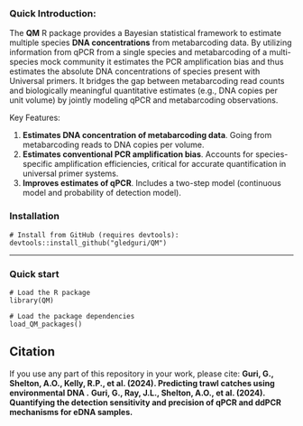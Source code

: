 ### Quick Introduction:

The **QM** R package provides a Bayesian statistical framework to estimate multiple species **DNA concentrations** from metabarcoding data. By utilizing information from qPCR from a single species and metabarcoding of a multi-species mock community it estimates the PCR amplification bias and thus estimates the absolute DNA concentrations of species present with Universal primers. It bridges the gap between metabarcoding read counts and biologically meaningful quantitative estimates (e.g., DNA copies per unit volume) by jointly modeling qPCR and metabarcoding observations.

Key Features:

1. **Estimates DNA concentration of metabarcoding data**. Going from metabarcoding reads to DNA copies per volume.
2. **Estimates conventional PCR amplification bias**. Accounts for species-specific amplification efficiencies, critical for accurate quantification in universal primer systems.
3. **Improves estimates of qPCR**. Includes a two-step model (continuous model and probability of detection model).

### Installation
```
# Install from GitHub (requires devtools):  
devtools::install_github("gledguri/QM")
```
------

### Quick start

```
# Load the R package
library(QM)

# Load the package dependencies
load_QM_packages()
```

## Citation
If you use any part of this repository in your work, please cite:
**Guri, G., Shelton, A.O., Kelly, R.P., et al. (2024). Predicting trawl catches using environmental DNA .**
**Guri, G., Ray, J.L., Shelton, A.O., et al. (2024). Quantifying the detection sensitivity and precision of qPCR and ddPCR mechanisms for eDNA samples.**
